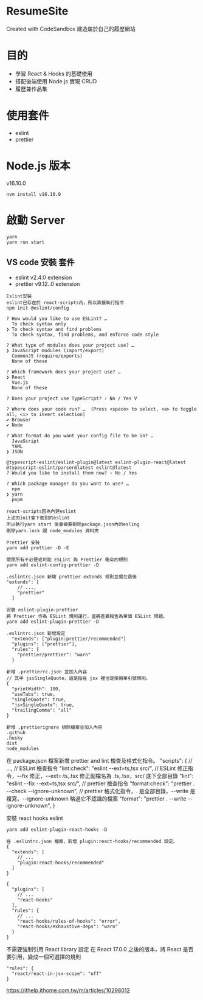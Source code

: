# ResumeSite

Created with CodeSandbox
建造屬於自己的履歷網站

# 目的

- 學習 React & Hooks 的基礎使用
- 搭配後端使用 Node.js 實現 CRUD
- 履歷兼作品集

# 使用套件

- eslint
- prettier

# Node.js 版本

v16.10.0

```
nvm install v16.10.0
```

# 啟動 Server

```
yarn
yarn run start
```

## VS code 安裝 套件

- eslint v2.4.0 extension
- prettier v9.12..0 extension

```
Eslint安裝
eslint已存在於 react-scripts內，所以直接執行指令
npm init @eslint/config

? How would you like to use ESLint? …
  To check syntax only
❯ To check syntax and find problems
  To check syntax, find problems, and enforce code style

? What type of modules does your project use? …
❯ JavaScript modules (import/export)
  CommonJS (require/exports)
  None of these

? Which framework does your project use? …
❯ React
  Vue.js
  None of these

? Does your project use TypeScript? › No / Yes V

? Where does your code run? …  (Press <space> to select, <a> to toggle all, <i> to invert selection)
✔ Browser
✔ Node

? What format do you want your config file to be in? …
  JavaScript
  YAML
❯ JSON

@typescript-eslint/eslint-plugin@latest eslint-plugin-react@latest @typescript-eslint/parser@latest eslint@latest
? Would you like to install them now? › No / Yes

? Which package manager do you want to use? …
  npm
❯ yarn
  pnpm

react-scripts因為內建eslint
上述的init會下載別的eslint
所以執行yarn start 後會被要刪除package.json內的esling
刪除yarn.lock 跟 node_modules 資料夾
```

```
Prettier 安裝
yarn add prettier -D -E

關閉所有不必要或可能 ESLint 與 Prettier 衝突的規則
yarn add eslint-config-prettier -D

.eslintrc.json 新增 prettier extends 規則並擺在最後
"extends": [
    // ...,
    "prettier"
  ]

安裝 eslint-plugin-prettier
將 Prettier 作為 ESLint 規則運行，並將差異報告為單個 ESLint 問題。
yarn add eslint-plugin-prettier -D

.eslintrc.json 新增設定
  "extends": ["plugin:prettier/recommended"]
  "plugins": ["prettier"],
  "rules": {
    "prettier/prettier": "warn"
  }

新增 .prettierrc.json 並加入內容
// 其中 jsxSingleQuote，這是指在 jsx 裡也是使用單引號規則。
{
  "printWidth": 100,
  "useTabs": true,
  "singleQuote": true,
  "jsxSingleQuote": true,
  "trailingComma": "all"
}

新增 .prettierignore 排除檔案並加入內容
.github
.husky
dist
node_modules
```

在 package.json 檔案新增 prettier and lint 檢查及格式化指令。
"scripts": {
// ...,
// ESLint 檢查指令
"lint:check": "eslint --ext=ts,tsx src/",
// ESLint 修正指令，--fix 修正，--ext=.ts,.tsx 修正副檔名為 .ts,.tsx，src/ 底下全部目錄
"lint": "eslint --fix --ext=ts,tsx src/",
// prettier 檢查指令
"format:check": "prettier . --check --ignore-unknown",
// prettier 格式化指令，. 是全部目錄，--write 是複寫，--ignore-unknown 略過它不認識的檔案
"format": "prettier . --write --ignore-unknown",
}

安裝 react hooks eslint

```
yarn add eslint-plugin-react-hooks -D

在 .eslintrc.json 檔案，新增 plugin:react-hooks/recommended 設定。
{
  "extends": [
    // ...
    "plugin:react-hooks/recommended"
  ]
}

{
  "plugins": [
    // ...
    "react-hooks"
  ],
  "rules": {
    // ...
    "react-hooks/rules-of-hooks": "error",
    "react-hooks/exhaustive-deps": "warn"
  }
}
```

不需要強制引用 React library 設定
在 React 17.0.0 之後的版本，將 React 是否要引用，變成一個可選擇的規則

```
"rules": {
  "react/react-in-jsx-scope": "off"
}
```

https://ithelp.ithome.com.tw/m/articles/10298012